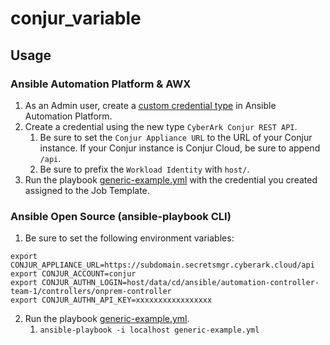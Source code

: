 # conjur_variable

## Usage

### Ansible Automation Platform & AWX

1. As an Admin user, create a [custom credential type](../../customcredtype/README.md) in Ansible Automation Platform.
2. Create a credential using the new type `CyberArk Conjur REST API`.
   1. Be sure to set the `Conjur Appliance URL` to the URL of your Conjur instance. If your Conjur instance is Conjur Cloud, be sure to append `/api`.
   2. Be sure to prefix the `Workload Identity` with `host/`.
3. Run the playbook [generic-example.yml]() with the credential you created assigned to the Job Template.

### Ansible Open Source (ansible-playbook CLI)

1. Be sure to set the following environment variables:

```shell
export CONJUR_APPLIANCE_URL=https://subdomain.secretsmgr.cyberark.cloud/api
export CONJUR_ACCOUNT=conjur
export CONJUR_AUTHN_LOGIN=host/data/cd/ansible/automation-controller-team-1/controllers/onprem-controller
export CONJUR_AUTHN_API_KEY=xxxxxxxxxxxxxxxxx
```
2. Run the playbook [generic-example.yml]().
   1. `ansible-playbook -i localhost generic-example.yml`